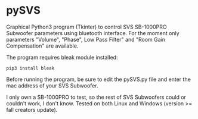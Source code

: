 # pySVS

Graphical Python3 program (Tkinter) to control SVS SB-1000PRO Subwoofer parameters using bluetooth interface. For the moment only parameters "Volume", "Phase", Low Pass Filter" and "Room Gain Compensation" are available.   

The program requires bleak module installed:  
```
pip3 install bleak
```

Before running the program, be sure to edit the pySVS.py file and enter the mac address of your SVS Subwoofer.

I only own a SB-1000PRO to test, so the rest of SVS Subwoofers could or couldn't work, I don't know. Tested on both Linux and Windows (version >= fall creators update).
